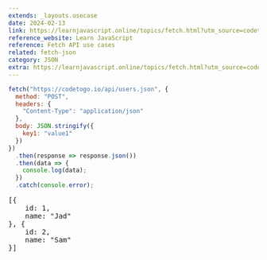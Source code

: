 ```yaml
---
extends: _layouts.usecase
date: 2024-02-13
link: https://learnjavascript.online/topics/fetch.html?utm_source=codetogo.io
reference_website: Learn JavaScript
reference: Fetch API use cases
related: fetch-json
category: JSON
extra: https://learnjavascript.online/topics/fetch.html?utm_source=codetogo.io
---
```


```javascript
fetch("https://codetogo.io/api/users.json", {
  method: "POST",
  headers: {
    "Content-Type": "application/json"
  },
  body: JSON.stringify({
    key1: "value1"
  })
})
  .then(response => response.json())
  .then(data => {
    console.log(data);
  })
  .catch(console.error);
```

<pre class="output">
[{
    id: 1,
    name: "Jad"
}, {
    id: 2,
    name: "Sam"
}]
</pre>
